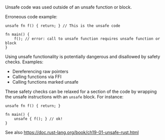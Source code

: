 Unsafe code was used outside of an unsafe function or block.

Erroneous code example:

```compile_fail,E0133
unsafe fn f() { return; } // This is the unsafe code

fn main() {
    f(); // error: call to unsafe function requires unsafe function or block
}
```

Using unsafe functionality is potentially dangerous and disallowed by safety
checks. Examples:

* Dereferencing raw pointers
* Calling functions via FFI
* Calling functions marked unsafe

These safety checks can be relaxed for a section of the code by wrapping the
unsafe instructions with an `unsafe` block. For instance:

```
unsafe fn f() { return; }

fn main() {
    unsafe { f(); } // ok!
}
```

See also https://doc.rust-lang.org/book/ch19-01-unsafe-rust.html
